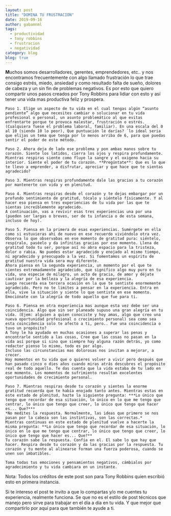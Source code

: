 ```yaml
---
layout: post
title: "DOMINA TU FRUSTRACION"
date: 2019-09-16
author: gabamnml
tags:
  - productividad
  - tony robbins
  - frustracion
  - negatividad
category: blog
blog: true
---
```


**M**uchos somos desarrolladores, gerentes, emprendedores, etc.. y nos encontramos frecuentemente con algo llamado frustración lo que trae consigo estrés, miedo, ansiedad y como resultado falta de sueño, dolores de cabeza y un sin fin de problemas negativos.
Es por esto que quiero compartir unos pasos creados por Tony Robbins para lidiar con esto y así tener una vida mas productiva feliz y prospera.

```
Paso 1. Elige un aspecto de tu vida en el cual tengas algún “asunto pendiente” algo que necesites cambiar o solucionar en tu vida profesional o personal, un asunto problemático al que evitas enfrentarte porque te provoca malestar, frustración o estrés. (Cualquiera fuese el problema laboral, familiar). En una escala del 0 al 10 (siendo 10 lo peor), Que puntuación le darías? `lo ideal seria que elijas un tema que tenga por lo menos arriba de 6, para que puedas sentir el poder de este método.

Paso 2. Ahora deja de lado ese problema y pon ambas manos sobre tu corazón. Siente los latidos, cierra los ojos y respira profundamente. Mientras respiras siente como fluye la sangre y el oxigeno hacia su interior. Siente el poder de tu corazón. **Pregúntate**: Que es lo que te llevo a emprender, a disfrutar, apreciar y que hace que te sientas agradecido?

Paso 3. Mientras respiras profundamente dale las gracias a tu corazón por mantenerte con vida y en plenitud.

Paso 4. Mientras respiras desde el corazón y te dejas embargar por un profundo sentimiento de gratitud, tócalo y siéntelo físicamente. Y al hacer eso piensa en tres experiencias de tu vida por las que te sientas increíblemente agradecido.
A continuación, vas a revivir esas tres experiencias una por una (pueden ser largas o breves, ser de tu infancia o de esta semana, incluso de hoy).

Paso 5. Piensa en la primera de esas experiencias. Sumérgete en ella como si estuvieras ahi de nuevo en ese recuerdo viviéndolo otra vez. Observa lo que observabas en ese momento de gratitud pura: siéntelo, respíralo, paséelo y da infinitas gracias por ese momento. Llena de gratitud todo tu ser, porque así no abra espacio para la tristeza, dolor o rabia. No puedes estar agradecido y enojado al mismo tiempo, ni agradecido y preocupado a la vez. Si fomentamos un espíritu de gratitud nuestra vida sera muy diferente.
Ahora piensa en la segunda experiencia, un momento por el que te sientes extremadamente agradecido, que significo algo muy puro en tu vida, una especie de milagro, un acto de gracia, de amor y déjate cautivar por la belleza y la alegría de esa experiencia.
Luego recuerda esa tercera ocasión en la que te sentiste enormemente agradecido. Pero no te limites a pensar en la experiencia. Entra en ella, vive la situación y siente lo que sentiste en ese momento. Emociónate con la alegría de todo aquello que fue para ti.

Paso 6. Piensa en otra experiencia mas aunque esta vez debe ser una coincidencia. Algo que sin ser planeado supuso una gran alegría en tu vida. (Ejem: alguien a quien conociste y hoy amas, algo que creo una nueva oportunidad profesional o crecimiento personal) sea como sea esta coincidencia solo te afecto a ti, pero.. Fue una coincidencia o tuvo un propósito?
A Tony le ha ayudado en muchas ocasiones a superar las penas y encontrarle sentido a las cosas, Cree que las cosas no pasan en la vida así porque si sino que siempre hay alguna razón detrás, yo como redactor pienso lo mismo, todo es por algo.
Incluso las circunstancias mas dolorosas nos invitan a mejorar, a crecer.
Hay momentos en tu vida que o quieres volver a vivir pero después que han pasado cinco o dies años cuando miras atrás descubres el propósito real de todo aquello. Te das cuenta que la vida estaba de tu lado en ese momento. Los momentos de sufrimiento resultan excelentes oportunidades de crecimiento personal.

Paso 7. Mientras respiras desde tu corazón y sientes la enorme gratitud recuerda que te había enojado tanto antes. Mientras estas en este estado de plenitud, hazte la siguiente pregunta: ***Lo único que tengo que recordar de esa situación, lo único en lo que me tengo que centrar, lo único que tengo que creer, lo único que tengo que hacer es... Que?***
*No medites la respuesta. Normalmente, las ideas que primero se nos pasan por la cabeza son las instintivas, son las correctas.*
Mientras continuas en este estado de plenitud vuelve a hacerte la misma pregunta: **Lo único que tengo que recordar de esa situación, lo único en lo que me tengo que centrar, lo único que tengo que creer, lo único que tengo que hacer es... Que?**
Tu corazón sabe la respuesta. Confía en el. El sabe lo que hay que hacer. Respira desde tu corazón y da las gracias por la respuesta. Tu corazón y tu mente al alinearse forman una fuerza poderosa, cuando se unen son imbatibles.

Toma todas tus emociones y pensamientos negativos, cámbialos por agradecimiento y tu vida cambiara en un instante.
```

Nota: Todos los créditos de este post son para Tony Robbins quien escribió esto en primera instancia.

Si te intereso el post te invito a que lo compartas y/o me cuentes tu experiencia, realmente funciona. Se que no es el estilo de post técnicos que manejo pero sirve para trabajar en el día a día en tu vida. Y que mejor que compartirlo por aquí para que también te ayude a ti.
